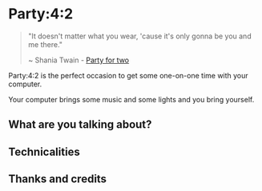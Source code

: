 # Party:4:2

> "It doesn't matter what you wear, 'cause it's only gonna be you and me there."
>
> ~ Shania Twain - [Party for two](https://www.youtube.com/watch?v=BzD0nd7tzNI)

Party:4:2 is the perfect occasion to get some one-on-one time with your computer.

Your computer brings some music and some lights and you bring yourself.

## What are you talking about?


## Technicalities


## Thanks and credits
